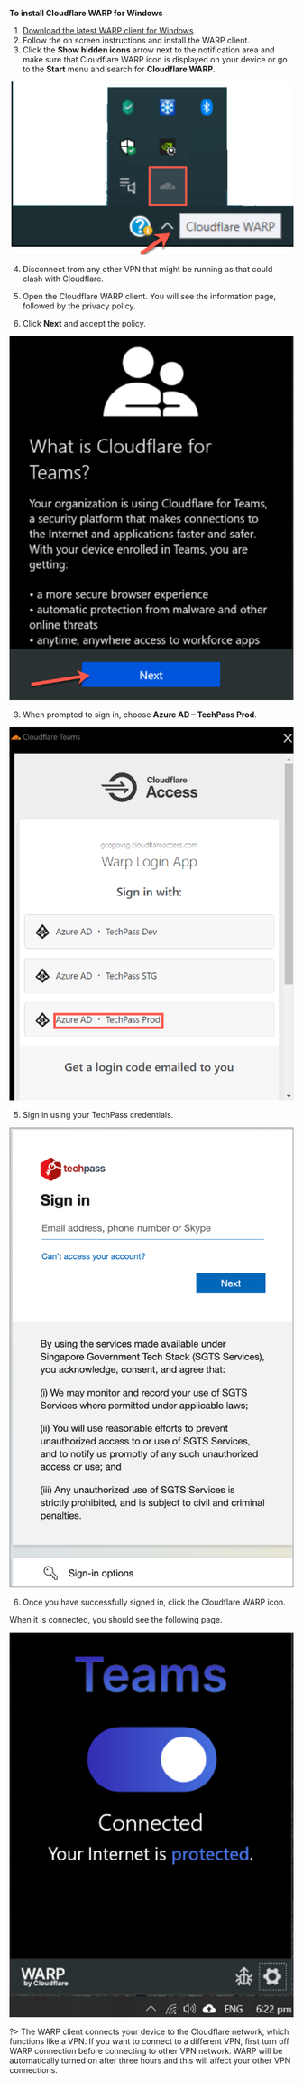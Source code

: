 **To install Cloudflare WARP for Windows**

1. [Download the latest WARP client for Windows](https://install.appcenter.ms/orgs/cloudflare/apps/1.1.1.1-windows-1/distribution_groups/release).
2. Follow the on screen instructions and install the WARP client.
3. Click the **Show hidden icons** arrow next to the notification area and make sure that Cloudflare WARP icon is displayed on your device or go to the **Start** menu and search for **Cloudflare WARP**.

<kbd>![](../images/cloudflare-warp-windows/check-cloudflare-warp-desktop-client.png ':size=400')</kbd>


4. Disconnect from any other VPN that might be running as that could clash with Cloudflare.

3. Open the Cloudflare WARP client. You will see the information page, followed by the privacy policy.

4. Click **Next** and accept the policy.

<kbd>![cloudflare-for-teams](../images/cloudflare-warp-windows/cloudflare-for-teams.png ':size=400')</kbd>

3. When prompted to sign in, choose **Azure AD – TechPass Prod**.

<kbd>![azure-ad-techpass-prod](../images/cloudflare-warp-windows/azure-ad-techpass-prod.png ':size=400')</kbd>

5. Sign in using your TechPass credentials.

<kbd>![techpass-sign-in](../images/cloudflare-warp-macos/techpass-sign-in.png ':size=50%')</kbd>

6. Once you have successfully signed in, click the Cloudflare WARP icon. 

When it is connected, you should see the following page.

<kbd>![after-signed-in](../images/cloudflare-warp-windows/after-signed-in.png ':size=400')</kbd>


?> The WARP client connects your device to the Cloudflare network, which functions like a VPN. If you want to connect to a different VPN, first turn off WARP connection before connecting to other VPN network. WARP will be automatically turned on after three hours and this will affect your other VPN connections.
